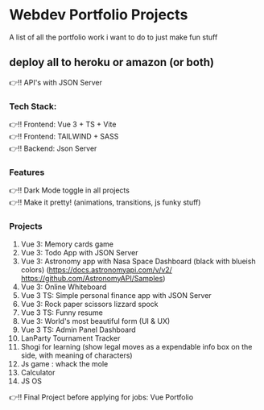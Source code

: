 # Webdev Portfolio Projects
A list of all the portfolio work i want to do to just make fun stuff

## deploy all to heroku or amazon (or both)
:point_right:!! API's with JSON Server

### Tech Stack:
:point_right:!! Frontend: Vue 3 + TS + Vite  
:point_right:!! Frontend: TAILWIND + SASS  
:point_right:!! Backend: Json Server  



### Features  
:point_right:!! Dark Mode toggle in all projects  
:point_right:!! Make it pretty! (animations, transitions, js funky stuff)  

### Projects  
1. Vue 3: Memory cards game
2. Vue 3: Todo App with JSON Server
3. Vue 3: Astronomy app with Nasa Space Dashboard (black with blueish colors) (https://docs.astronomyapi.com/v/v2/ https://github.com/AstronomyAPI/Samples)  
4. Vue 3: Online Whiteboard
5. Vue 3 TS: Simple personal finance app with JSON Server
6. Vue 3: Rock paper scissors lizzard spock
7. Vue 3 TS: Funny resume
8.  Vue 3: World's most beautiful form (UI & UX)
9.  Vue 3 TS: Admin Panel Dashboard 
10.  LanParty Tournament Tracker
11.  Shogi for learning (show legal moves as a expendable info box on the side, with meaning of characters)  
12.  Js game : whack the mole
13.  Calculator
14.  JS OS


:point_right:!! Final Project before applying for jobs: Vue Portfolio

